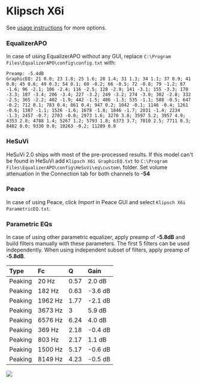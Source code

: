# Klipsch X6i
See [usage instructions](https://github.com/jaakkopasanen/AutoEq#usage) for more options.

### EqualizerAPO
In case of using EqualizerAPO without any GUI, replace `C:\Program Files\EqualizerAPO\config\config.txt`
with:
```
Preamp: -5.4dB
GraphicEQ: 21 0.0; 23 1.8; 25 1.6; 28 1.4; 31 1.3; 34 1.1; 37 0.9; 41 0.8; 45 0.6; 49 0.3; 54 0.1; 60 -0.2; 66 -0.5; 72 -0.8; 79 -1.2; 87 -1.6; 96 -2.1; 106 -2.4; 116 -2.5; 128 -2.9; 141 -3.1; 155 -3.3; 170 -3.3; 187 -3.4; 206 -3.4; 227 -3.2; 249 -3.2; 274 -3.0; 302 -2.8; 332 -2.5; 365 -2.2; 402 -1.9; 442 -1.5; 486 -1.3; 535 -1.1; 588 -0.5; 647 -0.2; 712 0.1; 783 0.4; 861 0.4; 947 0.2; 1042 -0.1; 1146 -0.4; 1261 -0.6; 1387 -1.1; 1526 -1.6; 1678 -1.8; 1846 -1.7; 2031 -1.4; 2234 -1.3; 2457 -0.7; 2703 -0.0; 2973 1.6; 3270 3.8; 3597 5.2; 3957 4.9; 4353 2.8; 4788 1.4; 5267 1.2; 5793 1.8; 6373 3.7; 7010 2.5; 7711 0.3; 8482 0.0; 9330 0.0; 10263 -0.2; 11289 0.0
```

### HeSuVi
HeSuVi 2.0 ships with most of the pre-processed results. If this model can't be found in HeSuVi add
`Klipsch X6i GraphicEQ.txt` to `C:\Program Files\EqualizerAPO\config\HeSuVi\eq\custom\` folder.
Set volume attenuation in the Connection tab for both channels to **-54**

### Peace
In case of using Peace, click *Import* in Peace GUI and select `Klipsch X6i ParametricEQ.txt`.

### Parametric EQs
In case of using other parametric equalizer, apply preamp of **-5.8dB** and build filters manually
with these parameters. The first 5 filters can be used independently.
When using independent subset of filters, apply preamp of **-5.8dB**.

| Type    | Fc      |    Q | Gain    |
|:--------|:--------|:-----|:--------|
| Peaking | 20 Hz   | 0.57 | 2.0 dB  |
| Peaking | 182 Hz  | 0.63 | -3.6 dB |
| Peaking | 1962 Hz | 1.77 | -2.1 dB |
| Peaking | 3673 Hz | 3    | 5.9 dB  |
| Peaking | 6576 Hz | 6.24 | 4.0 dB  |
| Peaking | 369 Hz  | 2.18 | -0.4 dB |
| Peaking | 803 Hz  | 2.17 | 1.1 dB  |
| Peaking | 1500 Hz | 5.17 | -0.6 dB |
| Peaking | 8149 Hz | 4.23 | -0.5 dB |

![](https://raw.githubusercontent.com/jaakkopasanen/AutoEq/master/results/innerfidelity/sbaf-serious/Klipsch%20X6i/Klipsch%20X6i.png)